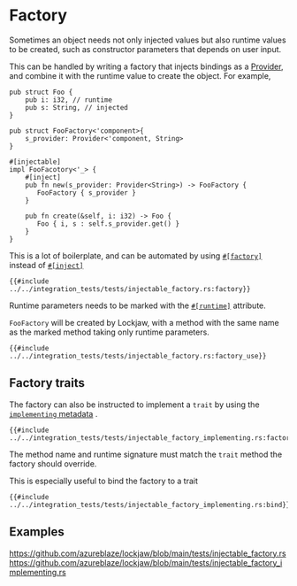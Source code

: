 # Factory

Sometimes an object needs not only injected values but also runtime values to be created, such as
constructor parameters that depends on user input.

This can be handled by writing a factory that injects bindings as a [Provider](provider.md), and
combine it with the runtime value to create the object. For example,

```rust,no_run,noplayground
pub struct Foo {
    pub i: i32, // runtime
    pub s: String, // injected
}

pub struct FooFactory<'component>{
    s_provider: Provider<'component, String>
}

#[injectable]
impl FooFacotory<'_> {
    #[inject]
    pub fn new(s_provider: Provider<String>) -> FooFactory {
       FooFactory { s_provider }
    }
    
    pub fn create(&self, i: i32) -> Foo {
       Foo { i, s : self.s_provider.get() }
    }
}
```

This is a lot of boilerplate, and can be automated by
using [`#[factory]`](https://docs.rs/lockjaw/latest/lockjaw/injectable_attributes/attr.factory.html)
instead
of [`#[inject]`](https://docs.rs/lockjaw/latest/lockjaw/injectable_attributes/attr.inject.html)

```rust,no_run,noplayground
{{#include ../../integration_tests/tests/injectable_factory.rs:factory}}
```

Runtime parameters needs to be marked with
the [`#[runtime]`](https://docs.rs/lockjaw/latest/lockjaw/injectable_attributes/attr.factory.html#runtime)
attribute.

`FooFactory` will be created by Lockjaw, with a method with the same name as the marked method
taking only runtime parameters.

```rust,no_run,noplayground
{{#include ../../integration_tests/tests/injectable_factory.rs:factory_use}}
```

## Factory traits

The factory can also be instructed to implement a `trait` by using the
[`implementing` metadata](https://docs.rs/lockjaw/latest/lockjaw/injectable_attributes/attr.factory.html#implementing)
.

```rust,no_run,noplayground
{{#include ../../integration_tests/tests/injectable_factory_implementing.rs:factory}}
```

The method name and runtime signature must match the `trait` method the factory should override.

This is especially useful to bind the factory to a trait

```rust,no_run,noplayground
{{#include ../../integration_tests/tests/injectable_factory_implementing.rs:bind}}
```

## Examples

https://github.com/azureblaze/lockjaw/blob/main/tests/injectable_factory.rs
https://github.com/azureblaze/lockjaw/blob/main/tests/injectable_factory_implementing.rs